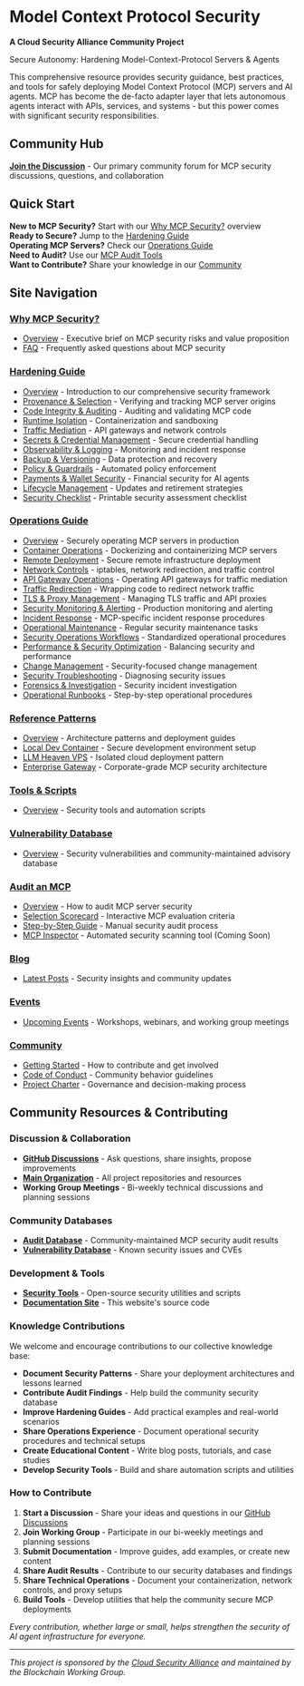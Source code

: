 # Model Context Protocol Security

**A Cloud Security Alliance Community Project**

Secure Autonomy: Hardening Model-Context-Protocol Servers & Agents

This comprehensive resource provides security guidance, best practices, and tools for safely deploying Model Context Protocol (MCP) servers and AI agents. MCP has become the de-facto adapter layer that lets autonomous agents interact with APIs, services, and systems - but this power comes with significant security responsibilities.

## Community Hub

**[Join the Discussion](https://github.com/orgs/ModelContextProtocol-Security/discussions)** - Our primary community forum for MCP security discussions, questions, and collaboration

## Quick Start

**New to MCP Security?** Start with our [Why MCP Security?](why/) overview  
**Ready to Secure?** Jump to the [Hardening Guide](hardening/)  
**Operating MCP Servers?** Check our [Operations Guide](operations/)  
**Need to Audit?** Use our [MCP Audit Tools](audit/)  
**Want to Contribute?** Share your knowledge in our [Community](community/)

## Site Navigation

### [Why MCP Security?](why/)
- [Overview](why/index.md) - Executive brief on MCP security risks and value proposition
- [FAQ](why/faq.md) - Frequently asked questions about MCP security

### [Hardening Guide](hardening/)
- [Overview](hardening/index.md) - Introduction to our comprehensive security framework
- [Provenance & Selection](hardening/provenance-selection.md) - Verifying and tracking MCP server origins
- [Code Integrity & Auditing](hardening/code-integrity-auditing.md) - Auditing and validating MCP code
- [Runtime Isolation](hardening/runtime-isolation.md) - Containerization and sandboxing
- [Traffic Mediation](hardening/traffic-mediation.md) - API gateways and network controls
- [Secrets & Credential Management](hardening/secrets-management.md) - Secure credential handling
- [Observability & Logging](hardening/observability-logging.md) - Monitoring and incident response
- [Backup & Versioning](hardening/backup-versioning.md) - Data protection and recovery
- [Policy & Guardrails](hardening/policy-guardrails.md) - Automated policy enforcement
- [Payments & Wallet Security](hardening/payments-wallets.md) - Financial security for AI agents
- [Lifecycle Management](hardening/lifecycle-management.md) - Updates and retirement strategies
- [Security Checklist](hardening/checklist.md) - Printable security assessment checklist

### [Operations Guide](operations/)
- [Overview](operations/index.md) - Securely operating MCP servers in production
- [Container Operations](operations/container-operations.md) - Dockerizing and containerizing MCP servers
- [Remote Deployment](operations/remote-deployment.md) - Secure remote infrastructure deployment
- [Network Controls](operations/network-controls.md) - iptables, network redirection, and traffic control
- [API Gateway Operations](operations/api-gateway-operations.md) - Operating API gateways for traffic mediation
- [Traffic Redirection](operations/traffic-redirection.md) - Wrapping code to redirect network traffic
- [TLS & Proxy Management](operations/tls-proxy-management.md) - Managing TLS traffic and API proxies
- [Security Monitoring & Alerting](operations/monitoring-alerting.md) - Production monitoring and alerting
- [Incident Response](operations/incident-response.md) - MCP-specific incident response procedures
- [Operational Maintenance](operations/operational-maintenance.md) - Regular security maintenance tasks
- [Security Operations Workflows](operations/security-workflows.md) - Standardized operational procedures
- [Performance & Security Optimization](operations/performance-security.md) - Balancing security and performance
- [Change Management](operations/change-management.md) - Security-focused change management
- [Security Troubleshooting](operations/security-troubleshooting.md) - Diagnosing security issues
- [Forensics & Investigation](operations/forensics-investigation.md) - Security incident investigation
- [Operational Runbooks](operations/operational-runbooks.md) - Step-by-step operational procedures

### [Reference Patterns](patterns/)
- [Overview](patterns/index.md) - Architecture patterns and deployment guides
- [Local Dev Container](patterns/local-dev-container.md) - Secure development environment setup
- [LLM Heaven VPS](patterns/llm-heaven-vps.md) - Isolated cloud deployment pattern
- [Enterprise Gateway](patterns/enterprise-gateway.md) - Corporate-grade MCP security architecture

### [Tools & Scripts](tools/)
- [Overview](tools/index.md) - Security tools and automation scripts

### [Vulnerability Database](vulnerability-db/)
- [Overview](vulnerability-db/index.md) - Security vulnerabilities and community-maintained advisory database

### [Audit an MCP](audit/)
- [Overview](audit/index.md) - How to audit MCP server security
- [Selection Scorecard](audit/scorecard.md) - Interactive MCP evaluation criteria
- [Step-by-Step Guide](audit/step-by-step-guide.md) - Manual security audit process
- [MCP Inspector](audit/mcp-inspector.md) - Automated security scanning tool (Coming Soon)

### [Blog](blog/)
- [Latest Posts](blog/index.md) - Security insights and community updates

### [Events](events/)
- [Upcoming Events](events/index.md) - Workshops, webinars, and working group meetings

### [Community](community/)
- [Getting Started](community/index.md) - How to contribute and get involved
- [Code of Conduct](community/code-of-conduct.md) - Community behavior guidelines
- [Project Charter](community/charter.md) - Governance and decision-making process

## Community Resources & Contributing

### Discussion & Collaboration
- **[GitHub Discussions](https://github.com/orgs/ModelContextProtocol-Security/discussions)** - Ask questions, share insights, propose improvements
- **[Main Organization](https://github.com/ModelContextProtocol-Security)** - All project repositories and resources
- **Working Group Meetings** - Bi-weekly technical discussions and planning sessions

### Community Databases
- **[Audit Database](https://github.com/ModelContextProtocol-Security/audit-db)** - Community-maintained MCP security audit results
- **[Vulnerability Database](https://github.com/ModelContextProtocol-Security/vulnerability-db)** - Known security issues and CVEs

### Development & Tools
- **[Security Tools](https://github.com/ModelContextProtocol-Security/security-tools)** - Open-source security utilities and scripts
- **[Documentation Site](https://github.com/ModelContextProtocol-Security/modelcontextprotocol-security.io)** - This website's source code

### Knowledge Contributions
We welcome and encourage contributions to our collective knowledge base:
- **Document Security Patterns** - Share your deployment architectures and lessons learned
- **Contribute Audit Findings** - Help build the community security database
- **Improve Hardening Guides** - Add practical examples and real-world scenarios
- **Share Operations Experience** - Document operational security procedures and technical setups
- **Create Educational Content** - Write blog posts, tutorials, and case studies
- **Develop Security Tools** - Build and share automation scripts and utilities

### How to Contribute
1. **Start a Discussion** - Share your ideas and questions in our [GitHub Discussions](https://github.com/orgs/ModelContextProtocol-Security/discussions)
2. **Join Working Group** - Participate in our bi-weekly meetings and planning sessions
3. **Submit Documentation** - Improve guides, add examples, or create new content
4. **Share Audit Results** - Contribute to our security databases and findings
5. **Share Technical Operations** - Document your containerization, network controls, and proxy setups
6. **Build Tools** - Develop utilities that help the community secure MCP deployments

*Every contribution, whether large or small, helps strengthen the security of AI agent infrastructure for everyone.*

---

*This project is sponsored by the [Cloud Security Alliance](https://cloudsecurityalliance.org) and maintained by the Blockchain Working Group.*
